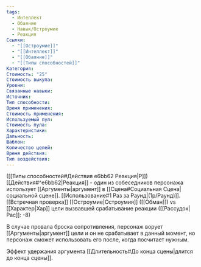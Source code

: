 ```yaml
---
tags:
  - Интеллект
  - Обаяние
  - Навык/Остроумие
  - Реакция
Ссылки:
  - "[[Остроумие]]"
  - "[[Интеллект]]"
  - "[[Обаяние]]"
  - "[[Типы способностей]]"
Категория: 
Стоимость: "25"
Стоимость выкупа:
Уровни:
Связанные навыки:
Источник:
Тип способности:
Время применения:
Стоимость применения:
Используемый пул:
Стоимость пула:
Характеристики:
Дальность:
Шаблон:
Количество целей:
Время действия:
Тип воздействия:
---
```

([[Типы способностей#Действия e6bb62 Реакция|Р]]) [[Действия#^e6bb62|Реакция]] - один из собеседников персонажа использует [[Аргументы|аргумент]] в [[Сцена#Социальная Сцена|социальной сцене]]. [[Использование#1 Раз за Раунд|(1р/Раунд)]]. [[Встречная проверка]] [[Остроумие|Остроумия]] ([[Обман]]) vs [[Характер|Хар]] цели вызвавшей срабатывание реакции ([[Рассудок|Рас]]: -8)

В случае провала броска сопротивления, персонаж ворует [[Аргументы|аргумент]] цели и он не срабатывает в данный момент, но персонаж сможет использовать его после, когда посчитает нужным. 

Эффект удержания аргумента [[Длительность#До конца сцены|длится до конца сцены]].